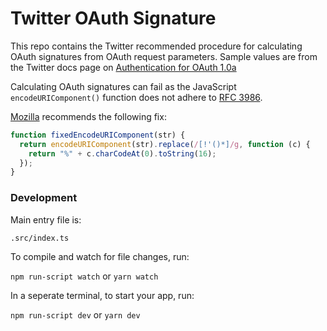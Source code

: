 # Twitter OAuth Signature

This repo contains the Twitter recommended procedure for calculating OAuth signatures from OAuth request parameters. Sample values are from the Twitter docs page on [Authentication for OAuth 1.0a](https://developer.twitter.com/en/docs/authentication/oauth-1-0a/creating-a-signature)

Calculating OAuth signatures can fail as the JavaScript `encodeURIComponent()` function does not adhere to [RFC 3986](https://datatracker.ietf.org/doc/html/rfc3986).

[Mozilla](https://developer.mozilla.org/en-US/docs/Web/JavaScript/Reference/Global_Objects/encodeURIComponent) recommends the following fix:

```javascript
function fixedEncodeURIComponent(str) {
  return encodeURIComponent(str).replace(/[!'()*]/g, function (c) {
    return "%" + c.charCodeAt(0).toString(16);
  });
}
```

### Development

Main entry file is:

`.src/index.ts`

To compile and watch for file changes, run:

`npm run-script watch` or `yarn watch`

In a seperate terminal, to start your app, run:

`npm run-script dev` or `yarn dev`
